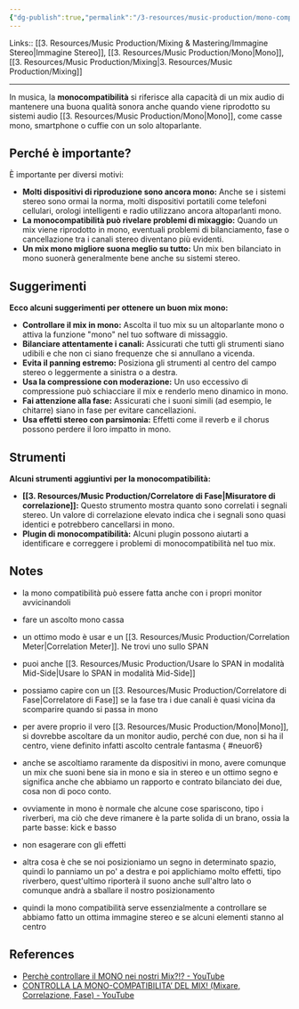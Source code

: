 ```yaml
---
{"dg-publish":true,"permalink":"/3-resources/music-production/mono-compatibilita/"}
---
```


Links:: [[3. Resources/Music Production/Mixing & Mastering/Immagine Stereo\|Immagine Stereo]], [[3. Resources/Music Production/Mono\|Mono]], [[3. Resources/Music Production/Mixing\|3. Resources/Music Production/Mixing]]

---
In musica, la **monocompatibilità** si riferisce alla capacità di un mix audio di mantenere una buona qualità sonora anche quando viene riprodotto su sistemi audio [[3. Resources/Music Production/Mono\|Mono]], come casse mono, smartphone o cuffie con un solo altoparlante.

## Perché è importante?

È importante per diversi motivi:

- **Molti dispositivi di riproduzione sono ancora mono:** Anche se i sistemi stereo sono ormai la norma, molti dispositivi portatili come telefoni cellulari, orologi intelligenti e radio utilizzano ancora altoparlanti mono.
- **La monocompatibilità può rivelare problemi di mixaggio:** Quando un mix viene riprodotto in mono, eventuali problemi di bilanciamento, fase o cancellazione tra i canali stereo diventano più evidenti.
- **Un mix mono migliore suona meglio su tutto:** Un mix ben bilanciato in mono suonerà generalmente bene anche su sistemi stereo.

## Suggerimenti

**Ecco alcuni suggerimenti per ottenere un buon mix mono:**

- **Controllare il mix in mono:** Ascolta il tuo mix su un altoparlante mono o attiva la funzione "mono" nel tuo software di missaggio.
- **Bilanciare attentamente i canali:** Assicurati che tutti gli strumenti siano udibili e che non ci siano frequenze che si annullano a vicenda.
- **Evita il panning estremo:** Posiziona gli strumenti al centro del campo stereo o leggermente a sinistra o a destra.
- **Usa la compressione con moderazione:** Un uso eccessivo di compressione può schiacciare il mix e renderlo meno dinamico in mono.
- **Fai attenzione alla fase:** Assicurati che i suoni simili (ad esempio, le chitarre) siano in fase per evitare cancellazioni.
- **Usa effetti stereo con parsimonia:** Effetti come il reverb e il chorus possono perdere il loro impatto in mono.

## Strumenti

**Alcuni strumenti aggiuntivi per la monocompatibilità:**

- **[[3. Resources/Music Production/Correlatore di Fase\|Misuratore di correlazione]]:** Questo strumento mostra quanto sono correlati i segnali stereo. Un valore di correlazione elevato indica che i segnali sono quasi identici e potrebbero cancellarsi in mono.
- **Plugin di monocompatibilità:** Alcuni plugin possono aiutarti a identificare e correggere i problemi di monocompatibilità nel tuo mix.



## Notes

- la mono compatibilità può essere fatta anche con i propri monitor avvicinandoli
- fare un ascolto mono cassa
- un ottimo modo è usar e un [[3. Resources/Music Production/Correlation Meter\|Correlation Meter]]. Ne trovi uno sullo SPAN
- puoi anche [[3. Resources/Music Production/Usare lo SPAN in modalità Mid-Side\|Usare lo SPAN in modalità Mid-Side]]
- possiamo capire con un [[3. Resources/Music Production/Correlatore di Fase\|Correlatore di Fase]] se la fase tra i due canali è quasi vicina da scomparire quando si passa in mono
- per avere proprio il vero [[3. Resources/Music Production/Mono\|Mono]], si dovrebbe ascoltare da un monitor audio, perché con due, non si ha il centro, viene definito infatti ascolto centrale fantasma
{ #neuor6}

- anche se ascoltiamo raramente da dispositivi in mono, avere comunque un mix che suoni bene sia in mono e sia in stereo e un ottimo segno e significa anche che abbiamo un rapporto e contrato bilanciato dei due, cosa non di poco conto. 
- ovviamente in mono è normale che alcune cose spariscono, tipo i riverberi, ma ciò che deve rimanere è la parte solida di un brano, ossia la parte basse: kick e basso
- non esagerare con gli effetti
- altra cosa è che se noi posizioniamo un segno in determinato spazio, quindi lo panniamo un po' a destra e poi applichiamo molto effetti, tipo riverbero, quest'ultimo riporterà il suono anche sull'altro lato o comunque andrà a sballare il nostro posizionamento
- quindi la mono compatibilità serve essenzialmente a controllare se abbiamo fatto un ottima immagine stereo e se alcuni elementi stanno al centro





## References

- [Perchè controllare il MONO nei nostri Mix?!? - YouTube](https://youtu.be/g8AS4JEJxKg)
- [CONTROLLA LA MONO-COMPATIBILITA’ DEL MIX! (Mixare, Correlazione, Fase) - YouTube](https://youtu.be/Gc11_a_UOdE)


